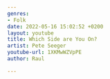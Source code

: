 ```yaml
---
genres:
- Folk
date: 2022-05-16 15:02:52 +0200
layout: youtube
title: Which Side are You On?
artist: Pete Seeger
youtube-url: 1XKMwWZVpPE
author: Raul

---
```


